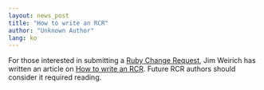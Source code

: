 ```yaml
---
layout: news_post
title: "How to write an RCR"
author: "Unknown Author"
lang: ko
---
```


For those interested in submitting a [Ruby Change Request][1], Jim
Weirich has written an article on [How to write an RCR][2]. Future RCR
authors should consider it required reading.



[1]: http://rcrchive.net 
[2]: http://onestepback.org/index.cgi/Tech/Ruby/WritingRcrs.rdoc 
